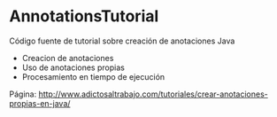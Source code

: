 # AnnotationsTutorial
Código fuente de tutorial sobre creación de anotaciones Java

+ Creacion de anotaciones
+ Uso de anotaciones propias
+ Procesamiento en tiempo de ejecución

Página: http://www.adictosaltrabajo.com/tutoriales/crear-anotaciones-propias-en-java/ 
